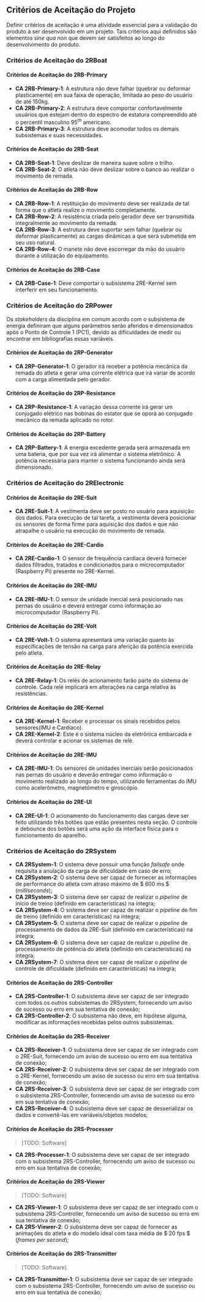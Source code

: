## Critérios de Aceitação do Projeto

<!--
Jonathan: [OK]
-->

Definir critérios de aceitação é uma atividade essencial para a validação do produto à ser desenvolvido em um projeto. Tais critérios aqui definidos são elementos _sine qua non_ que devem ser satisfeitos ao longo do desenvolvimento do produto.

### Critérios de Aceitação do 2RBoat

#### Critérios de Aceitação do 2RB-Primary

* **CA 2RB-Primary-1**: A estrutura não deve falhar (quebrar ou deformar plasticamente) em sua faixa de operação, limitada ao peso do usuário de até 150kg.
* **CA 2RB-Primary-2**: A estrutura deve comportar confortavelmente usuários que estejam  dentro do espectro de estatura compreendido até o percentil masculino $95^{th}$ americano.
* **CA 2RB-Primary-3**: A estrutura deve acomodar todos os demais subsistemas e suas necessidades.

#### Critérios de Aceitação do 2RB-Seat

* **CA 2RB-Seat-1**: Deve deslizar de maneira suave sobre o trilho.
* **CA 2RB-Seat-2**: O atleta não deve deslizar sobre o banco ao realizar o movimento de remada.

#### Critérios de Aceitação do 2RB-Row

* **CA 2RB-Row-1**: A restituição do movimento deve ser realizada de tal forma que o atleta realize  o movimento completamente.
* **CA 2RB-Row-2**: A resistência criada pelo gerador deve ser transmitida integralmente ao movimento da remada.
* **CA 2RB-Row-3**: A estrutura deve suportar sem falhar (quebrar ou deformar plasticamente) as cargas dinâmicas a que será submetida em seu uso natural.
* **CA 2RB-Row-4**: O manete não deve escorregar da mão do usuário durante a utilização do equipamento.

#### Critérios de Aceitação do 2RB-Case

* **CA 2RB-Case-1**: Deve comportar o subsistema 2RE-Kernel sem interferir em seu funcionamento.

### Critérios de Aceitação do 2RPower

Os _stakeholders_ da disciplina em comum acordo com o subsistema de energia definiram que alguns parâmetros serão aferidos e dimensionados após o Ponto de Controle 1 (PC1), devido as dificuldades de medir ou encontrar em bibliografias essas variáveis.

#### Critérios de Aceitação do 2RP-Generator

* **CA 2RP-Generator-1**: O gerador irá receber a potência mecânica da remada do atleta e gerar uma corrente elétrica que irá variar de acordo com a carga alimentada pelo gerador.

#### Critérios de Aceitação do 2RP-Resistance

* **CA 2RP-Resistance-1**: A variação dessa corrente irá gerar um conjugado elétrico nas bobinas do estator que se oporá ao conjugado mecânico da remada aplicado no rotor.

#### Critérios de Aceitação do 2RP-Battery

* **CA 2RP-Battery-1**: A energia excedente gerada será armazenada em uma bateria, que por sua vez irá alimentar o sistema eletrônico. A potência necessária para manter o sistema funcionando ainda será dimensionado.

### Critérios de Aceitação do 2RElectronic

#### Critérios de Aceitação do 2RE-Suit

* **CA 2RE-Suit-1**: A vestimenta deve ser posto no usuário para aquisição dos dados. Para execução de tal tarefa, a vestimenta deverá posicionar os sensores de forma firme para aquisição dos dados e que não atrapalhe o usuário na execução do movimento de remada.

#### Critérios de Aceitação do 2RE-Cardio

* **CA 2RE-Cardio-1**: O sensor de frequência cardiaca deverá fornecer dados filtrados, tratados e condicionados para o microcomputador (Raspberry Pi) presente no 2RE-Kernel.

#### Critérios de Aceitação do 2RE-IMU

* **CA 2RE-IMU-1**: O sensor de unidade inercial será posicionado nas pernas do usuário e deverá entregar como informação ao microcomputador (Raspberry Pi).

#### Critérios de Aceitação do 2RE-Volt

* **CA 2RE-Volt-1**: O sistema apresentará uma variação quanto às especificações de tensão na carga para aferição da potência exercida pelo atleta.

#### Critérios de Aceitação do 2RE-Relay

* **CA 2RE-Relay-1**: Os relés de acionamento farão parte do sistema de controle. Cada relé implicará em alterações na carga relativa às resistências.

#### Critérios de Aceitação do 2RE-Kernel

* **CA 2RE-Kernel-1**: Receber e processar os sinais recebidos pelos sensores(IMU e Cardíaco).
* **CA 2RE-Kernel-2**: Este é o sistema núcleo da eletrônica embarcada e deverá controlar e acionar os sistemas de relé.  

#### Critérios de Aceitação do 2RE-IMU

* **CA 2RE-IMU-1**: Os sensores de unidades inerciais serão posicionados nas pernas do usuário e deverão entregar como informação o movimento realizado ao longo do tempo, utilizando ferramentas do IMU como acelerômetro, magnetômetro e giroscópio.

#### Critérios de Aceitação do 2RE-UI

* **CA 2RE-UI-1**: O acionamento do funcionamento das cargas deve ser feito utilizando três botões que estão presentes nesta seção. O controle e debounce dos botões será uma ação da interface física para o funcionamento do aparelho.

### Critérios de Aceitação do 2RSystem

* **CA 2RSystem-1**: O sistema deve possuir uma função _failsafe_ onde requisita a anulação da carga de dificuldade em caso de erro;
* **CA 2RSystem-2**: O sistema deve ser capaz de fornecer as informações de performance do atleta com atraso máximo de $ 600 ms $ (_milliseconds_);
* **CA 2RSystem-3**: O sistema deve ser capaz de realizar o _pipeline_ de início de treino (definido em características) na íntegra;
* **CA 2RSystem-4**: O sistema deve ser capaz de realizar o _pipeline_ de fim de treino (definido em características) na íntegra;
* **CA 2RSystem-5**: O sistema deve ser capaz de realizar o _pipeline_ de processamento de dados da 2RE-Suit (definido em características) na íntegra;
* **CA 2RSystem-6**: O sistema deve ser capaz de realizar o _pipeline_ de processamento de potência do atleta (definido em características) na íntegra;
* **CA 2RSystem-7**: O sistema deve ser capaz de realizar o _pipeline_ de controle de dificuldade (definido em características) na íntegra;

#### Critérios de Aceitação do 2RS-Controller

* **CA 2RS-Controller-1**: O subsistema deve ser capaz de ser integrado com todos os outros subsistemas do 2RSystem, fornecendo um aviso de sucesso ou erro em sua tentativa de conexão;
* **CA 2RS-Controller-2**: O subsistema não deve, em hipótese alguma, modificar as informações recebidas pelos outros subsistemas.

#### Critérios de Aceitação do 2RS-Receiver

* **CA 2RS-Receiver-1**: O subsistema deve ser capaz de ser integrado com o 2RE-Suit, fornecendo um aviso de sucesso ou erro em sua tentativa de conexão;
* **CA 2RS-Receiver-2**: O subsistema deve ser capaz de ser integrado com o 2RE-Kernel, fornecendo um aviso de sucesso ou erro em sua tentativa de conexão;
* **CA 2RS-Receiver-3**: O subsistema deve ser capaz de ser integrado com o subsistema 2RS-Controller, fornecendo um aviso de sucesso ou erro em sua tentativa de conexão;
* **CA 2RS-Receiver-4**: O subsistema deve ser capaz de desserializar os dados e convertê-las em variáveis/objetos modelos;

#### Critérios de Aceitação do 2RS-Processer

> [TODO: Software]

* **CA 2RS-Processer-1**: O subsistema deve ser capaz de ser integrado com o subsistema 2RS-Controller, fornecendo um aviso de sucesso ou erro em sua tentativa de conexão;

#### Critérios de Aceitação do 2RS-Viewer

> [TODO: Software]

* **CA 2RS-Viewer-1**: O subsistema deve ser capaz de ser integrado com o subsistema 2RS-Controller, fornecendo um aviso de sucesso ou erro em sua tentativa de conexão;
* **CA 2RS-Viewer-2**: O subsistema deve ser capaz de fornecer as animações do atleta e do modelo ideal com taxa média de $ 20 fps $ (_frames per second_);

#### Critérios de Aceitação do 2RS-Transmitter

> [TODO: Software]

* **CA 2RS-Transmitter-1**: O subsistema deve ser capaz de ser integrado com o subsistema 2RS-Controller, fornecendo um aviso de sucesso ou erro em sua tentativa de conexão;
